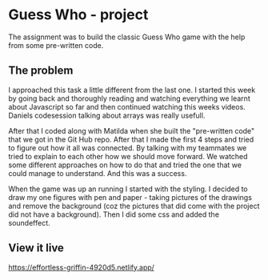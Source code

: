 # Guess Who - project

The assignment was to build the classic Guess Who game with the help from some pre-written code.

## The problem

I approached this task a little different from the last one. I started this week by going back and thoroughly reading and watching everything we learnt about Javascript so far and then continued watching this weeks videos.
Daniels codesession talking about arrays was really usefull.

After that I coded along with Matilda when she built the "pre-written code" that we got in the Git Hub repo. After that I made the first 4 steps and tried to figure out how it all was connected. By talking with my teammates we tried to explain to each other how we should move forward. We watched some different approaches on how to do that and tried the one that we could manage to understand. And this was a success.

When the game was up an running I started with the styling. I decided to draw my one figures with pen and paper - 
taking pictures of the drawings and remove the background (coz the pictures that did come with the project did not have a background). Then I did some css and added the soundeffect.

## View it live

https://effortless-griffin-4920d5.netlify.app/
